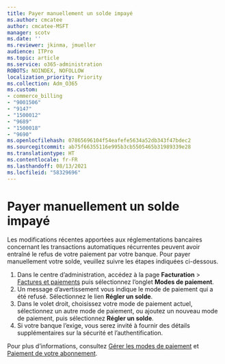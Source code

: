 ```yaml
---
title: Payer manuellement un solde impayé
ms.author: cmcatee
author: cmcatee-MSFT
manager: scotv
ms.date: ''
ms.reviewer: jkinma, jmueller
audience: ITPro
ms.topic: article
ms.service: o365-administration
ROBOTS: NOINDEX, NOFOLLOW
localization_priority: Priority
ms.collection: Adm_O365
ms.custom:
- commerce_billing
- "9001506"
- "9147"
- "1500012"
- "9689"
- "1500018"
- "9690"
ms.openlocfilehash: 07865696104f54eafefe5634a52db343f47bdec2
ms.sourcegitcommit: ab75f66355116e995b3cb5505465b31989339e28
ms.translationtype: HT
ms.contentlocale: fr-FR
ms.lasthandoff: 08/13/2021
ms.locfileid: "58329696"
---
```

# <a name="manually-pay-an-outstanding-balance"></a>Payer manuellement un solde impayé

Les modifications récentes apportées aux réglementations bancaires concernant les transactions automatiques récurrentes peuvent avoir entraîné le refus de votre paiement par votre banque. Pour payer manuellement votre solde, veuillez suivre les étapes indiquées ci-dessous.

1. Dans le centre d’administration, accédez à la page **Facturation** > [Factures et paiements](https://go.microsoft.com/fwlink/p/?linkid=2018806) puis sélectionnez l’onglet **Modes de paiement**.
2. Un message d’avertissement vous indique le mode de paiement qui a été refusé. Sélectionnez le lien **Régler un solde**.
3. Dans le volet droit, choisissez votre mode de paiement actuel, sélectionnez un autre mode de paiement, ou ajoutez un nouveau mode de paiement, puis sélectionnez **Régler un solde**.
4. Si votre banque l’exige, vous serez invité à fournir des détails supplémentaires sur la sécurité et l’authentification.

Pour plus d’informations, consultez [Gérer les modes de paiement](https://docs.microsoft.com/microsoft-365/commerce/billing-and-payments/manage-payment-methods) et [Paiement de votre abonnement](https://docs.microsoft.com/microsoft-365/commerce/billing-and-payments/pay-for-your-subscription).
